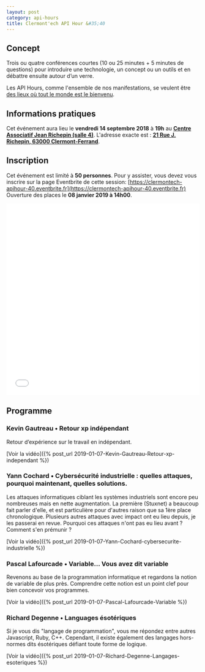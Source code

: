 ```yaml
---
layout: post
category: api-hours
title: Clermont'ech API Hour &#35;40
---
```


## Concept

Trois ou quatre conférences courtes (10 ou 25 minutes + 5 minutes de questions)
pour introduire une technologie, un concept ou un outils et en débattre ensuite
autour d’un verre.

Les API Hours, comme l'ensemble de nos manifestations, se veulent être [des
lieux où tout le monde est le bienvenu](/code-of-conduct.html).



## Informations pratiques

Cet événement aura lieu le **vendredi 14 septembre 2018** à **19h** au [**Centre Associatif Jean Richepin (salle 4)**](http://www.clermont-ferrand.fr/+-Centre-Richepin-+.html). L'adresse
exacte est : [**21 Rue J. Richepin, 63000 Clermont-Ferrand**](https://www.openstreetmap.org/#map=19/45.78186/3.08506).
<br/>

## Inscription

Cet événement est limité à **50 personnes**.  Pour y assister, vous devez vous
inscrire sur la page Eventbrite de cette session: [https://clermontech-apihour-40.eventbrite.fr](https://clermontech-apihour-40.eventbrite.fr)
Ouverture des places le **08 janvier 2019 à 14h00**.


<iframe src="//eventbrite.fr/tickets-external?eid=TO_REPLACE&ref=etckt" frameborder="0" height="500" width="100%" vspace="0" hspace="0" marginheight="5" marginwidth="5" scrolling="auto" allowtransparency="true"></iframe>

<br/>

## Programme

### Kevin Gautreau • Retour xp indépendant

Retour d’expérience sur le travail en indépendant.

[Voir la vidéo]({% post_url 2019-01-07-Kevin-Gautreau-Retour-xp-independant %})

### Yann Cochard • Cybersécurité industrielle : quelles attaques, pourquoi maintenant, quelles solutions.

Les attaques informatiques ciblant les systèmes industriels sont encore peu nombreuses mais en nette augmentation.
La première (Stuxnet) a beaucoup fait parler d'elle, et est particulière pour d'autres raison que sa 1ère place chronologique.
Plusieurs autres attaques avec impact ont eu lieu depuis, je les passerai en revue.
Pourquoi ces attaques n'ont pas eu lieu avant ? Comment s'en prémunir ?

[Voir la vidéo]({% post_url 2019-01-07-Yann-Cochard-cybersecurite-industrielle %})

### Pascal Lafourcade • Variable... Vous avez dit variable

Revenons au base de la programmation informatique et regardons la notion de
variable de plus près. Comprendre cette notion est un point clef pour bien concevoir
vos programmes.

[Voir la vidéo]({% post_url 2019-01-07-Pascal-Lafourcade-Variable %})

### Richard Degenne • Languages ésotériques

Si je vous dis "langage de programmation", vous me répondez entre autres Javascript,
Ruby, C++. Cependant, il existe également des langages hors-normes dits ésotériques
défiant toute forme de logique.

[Voir la vidéo]({% post_url 2019-01-07-Richard-Degenne-Langages-esoteriques %})
